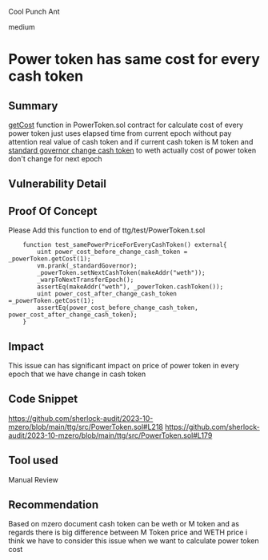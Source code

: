Cool Punch Ant

medium

# Power token has same cost for every cash token

## Summary
[getCost](https://github.com/sherlock-audit/2023-10-mzero/blob/main/ttg/src/PowerToken.sol#L218) function in PowerToken.sol contract for calculate cost of every power token just uses elapsed time from current epoch without pay attention real value of cash token and if current cash token is M token and [standard governor change cash token](https://github.com/sherlock-audit/2023-10-mzero/blob/main/ttg/src/PowerToken.sol#L179) to weth actually cost of power token don't change for next epoch

## Vulnerability Detail
## Proof Of Concept
Please Add this function to end of ttg/test/PowerToken.t.sol
```solidity
    function test_samePowerPriceForEveryCashToken() external{
        uint power_cost_before_change_cash_token = _powerToken.getCost(1);
        vm.prank(_standardGovernor);
        _powerToken.setNextCashToken(makeAddr("weth"));
        _warpToNextTransferEpoch();
        assertEq(makeAddr("weth"), _powerToken.cashToken());
        uint power_cost_after_change_cash_token =_powerToken.getCost(1);
        assertEq(power_cost_before_change_cash_token, power_cost_after_change_cash_token);
    }
```

## Impact
This issue can has significant impact on price of power token in every epoch that we have change in cash token

## Code Snippet
https://github.com/sherlock-audit/2023-10-mzero/blob/main/ttg/src/PowerToken.sol#L218
https://github.com/sherlock-audit/2023-10-mzero/blob/main/ttg/src/PowerToken.sol#L179

## Tool used
Manual Review

## Recommendation
Based on mzero document cash token can be weth or M token and as regards there is big difference between M Token price and WETH price i think we have to consider this issue when we want to calculate power token cost
